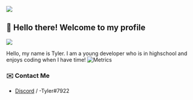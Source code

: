 ![](https://hit.yhype.me/github/profile?user_id=63240641)
## :wave: Hello there! Welcome to my profile
![](https://komarev.com/ghpvc/?username=itstylerrr)

Hello, my name is Tyler. I am a young developer who is in highschool and enjoys coding when I have time!
![Metrics](https://metrics.lecoq.io/itstylerrr?template=classic&isocalendar=1&languages=1&followup=1&projects=1&code=1&introduction=1&lines=1&repositories=1&gists=1&repositories=100&repositories.batch=100&repositories.forks=false&repositories.affiliations=owner&isocalendar.duration=half-year&languages.limit=8&languages.sections=most-used&languages.colors=github&languages.threshold=0%25&languages.indepth=false&languages.analysis.timeout=15&languages.categories=markup%2C%20programming&languages.recent.categories=markup%2C%20programming&languages.recent.load=300&languages.recent.days=14&followup.sections=repositories&followup.indepth=false&projects.limit=4&projects.descriptions=false&code.lines=12&code.load=100&code.visibility=public&introduction.title=true&config.timezone=America%2FChicago)

### ✉️ Contact Me

- [Discord](https://discord.com/users/557016470048210964) / -Tyler#7922
